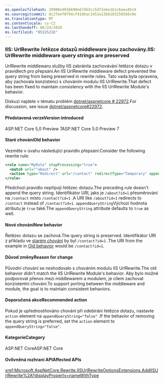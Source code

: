 ```yaml
---
ms.openlocfilehash: 29908ed916690e67db3cc5d72ebe1b1c6aea45c6
ms.sourcegitcommit: dc2feef0794cf41dbac1451a13b8183258566c0e
ms.translationtype: MT
ms.contentlocale: cs-CZ
ms.lasthandoff: 06/24/2020
ms.locfileid: "85325216"
---
```

### <a name="iis-urlrewrite-middleware-query-strings-are-preserved"></a><span data-ttu-id="7a9ee-101">IIS: UrlRewrite řetězce dotazů middleware jsou zachovány.</span><span class="sxs-lookup"><span data-stu-id="7a9ee-101">IIS: UrlRewrite middleware query strings are preserved</span></span>

<span data-ttu-id="7a9ee-102">UrlRewrite middlewaru služby IIS zabránila zachovávání řetězce dotazu v pravidlech pro přepsání.</span><span class="sxs-lookup"><span data-stu-id="7a9ee-102">An IIS UrlRewrite middleware defect prevented the query string from being preserved in rewrite rules.</span></span> <span data-ttu-id="7a9ee-103">Tato vada byla opravena, aby zachovala konzistenci s chováním modulu IIS UrlRewrite.</span><span class="sxs-lookup"><span data-stu-id="7a9ee-103">That defect has been fixed to maintain consistency with the IIS UrlRewrite Module's behavior.</span></span>

<span data-ttu-id="7a9ee-104">Diskuzi najdete v tématu problém [dotnet/aspnetcore # 22972](https://github.com/dotnet/aspnetcore/issues/22972).</span><span class="sxs-lookup"><span data-stu-id="7a9ee-104">For discussion, see issue [dotnet/aspnetcore#22972](https://github.com/dotnet/aspnetcore/issues/22972).</span></span>

#### <a name="version-introduced"></a><span data-ttu-id="7a9ee-105">Představená verze</span><span class="sxs-lookup"><span data-stu-id="7a9ee-105">Version introduced</span></span>

<span data-ttu-id="7a9ee-106">ASP.NET Core 5,0 Preview 7</span><span class="sxs-lookup"><span data-stu-id="7a9ee-106">ASP.NET Core 5.0 Preview 7</span></span>

#### <a name="old-behavior"></a><span data-ttu-id="7a9ee-107">Staré chování</span><span class="sxs-lookup"><span data-stu-id="7a9ee-107">Old behavior</span></span>

<span data-ttu-id="7a9ee-108">Vezměte v úvahu následující pravidlo přepsání:</span><span class="sxs-lookup"><span data-stu-id="7a9ee-108">Consider the following rewrite rule:</span></span>

```xml
<rule name="MyRule" stopProcessing="true">
  <match url="^about" />
  <action type="Redirect" url="/contact" redirectType="Temporary" appendQueryString="true" />
</rule>
```

<span data-ttu-id="7a9ee-109">Předchozí pravidlo nepřipojí řetězec dotazu.</span><span class="sxs-lookup"><span data-stu-id="7a9ee-109">The preceding rule doesn't append the query string.</span></span> <span data-ttu-id="7a9ee-110">Identifikátor URI, jako je `/about?id=1` přesměrování na `/contact` místo `/contact?id=1` .</span><span class="sxs-lookup"><span data-stu-id="7a9ee-110">A URI like `/about?id=1` redirects to `/contact` instead of `/contact?id=1`.</span></span> <span data-ttu-id="7a9ee-111">`appendQueryString`Výchozí hodnota atributu je `true` také.</span><span class="sxs-lookup"><span data-stu-id="7a9ee-111">The `appendQueryString` attribute defaults to `true` as well.</span></span>

#### <a name="new-behavior"></a><span data-ttu-id="7a9ee-112">Nové chování</span><span class="sxs-lookup"><span data-stu-id="7a9ee-112">New behavior</span></span>

<span data-ttu-id="7a9ee-113">Řetězec dotazu se zachová.</span><span class="sxs-lookup"><span data-stu-id="7a9ee-113">The query string is preserved.</span></span> <span data-ttu-id="7a9ee-114">Identifikátor URI z příkladu ve [starém chování](#old-behavior) by byl `/contact?id=1` .</span><span class="sxs-lookup"><span data-stu-id="7a9ee-114">The URI from the example in [Old behavior](#old-behavior) would be `/contact?id=1`.</span></span>

#### <a name="reason-for-change"></a><span data-ttu-id="7a9ee-115">Důvod změny</span><span class="sxs-lookup"><span data-stu-id="7a9ee-115">Reason for change</span></span>

<span data-ttu-id="7a9ee-116">Původní chování se neshodovalo s chováním modulu IIS UrlRewrite.</span><span class="sxs-lookup"><span data-stu-id="7a9ee-116">The old behavior didn't match the IIS UrlRewrite Module's behavior.</span></span> <span data-ttu-id="7a9ee-117">Aby bylo možné podporovat přenos mezi middlewarem a modulem, je cílem zachovat konzistentní chování.</span><span class="sxs-lookup"><span data-stu-id="7a9ee-117">To support porting between the middleware and module, the goal is to maintain consistent behaviors.</span></span>

#### <a name="recommended-action"></a><span data-ttu-id="7a9ee-118">Doporučená akce</span><span class="sxs-lookup"><span data-stu-id="7a9ee-118">Recommended action</span></span>

<span data-ttu-id="7a9ee-119">Pokud je upřednostňováno chování při odebírání řetězce dotazu, nastavte `action` element na `appendQueryString="false"` .</span><span class="sxs-lookup"><span data-stu-id="7a9ee-119">If the behavior of removing the query string is preferred, set the `action` element to `appendQueryString="false"`.</span></span>

#### <a name="category"></a><span data-ttu-id="7a9ee-120">Kategorie</span><span class="sxs-lookup"><span data-stu-id="7a9ee-120">Category</span></span>

<span data-ttu-id="7a9ee-121">ASP.NET Core</span><span class="sxs-lookup"><span data-stu-id="7a9ee-121">ASP.NET Core</span></span>

#### <a name="affected-apis"></a><span data-ttu-id="7a9ee-122">Ovlivněná rozhraní API</span><span class="sxs-lookup"><span data-stu-id="7a9ee-122">Affected APIs</span></span>

<xref:Microsoft.AspNetCore.Rewrite.IISUrlRewriteOptionsExtensions.AddIISUrlRewrite%2A?displayProperty=nameWithType>

<!--

#### Affected APIs

`Overload:Microsoft.AspNetCore.Rewrite.IISUrlRewriteOptionsExtensions.AddIISUrlRewrite`

-->
